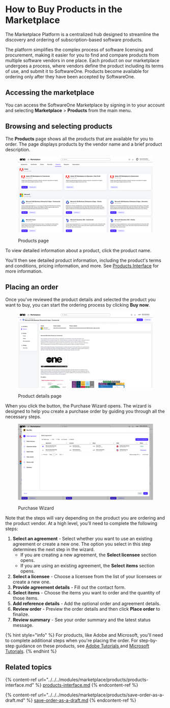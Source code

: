# How to Buy Products in the Marketplace

The Marketplace Platform is a centralized hub designed to streamline the discovery and ordering of subscription-based software products.&#x20;

The platform simplifies the complex process of software licensing and procurement, making it easier for you to find and compare products from multiple software vendors in one place. Each product on our marketplace undergoes a process, where vendors define the product including its terms of use, and submit it to SoftwareOne. Products become available for ordering only after they have been accepted by SoftwareOne.

## Accessing the marketplace

You can access the SoftwareOne Marketplace by signing in to your account and selecting **Marketplace** > **Products** from the main menu.

## Browsing and selecting products

The **Products** page shows all the products that are available for you to order. The page displays products by the vendor name and a brief product description.&#x20;

<figure><img src="../../../.gitbook/assets/image (898).png" alt=""><figcaption><p>Products page</p></figcaption></figure>

To view detailed information about a product, click the product name.

You'll then see detailed product information, including the product's terms and conditions, pricing information, and more. See [Products Interface](../../../modules/marketplace/products/products-interface.md) for more information.

## Placing an order&#x20;

Once you've reviewed the product details and selected the product you want to buy, you can start the ordering process by clicking **Buy now**.&#x20;

<figure><img src="../../../.gitbook/assets/image (899).png" alt=""><figcaption><p>Product details page</p></figcaption></figure>

When you click the button, the Purchase Wizard opens. The wizard is designed to help you create a purchase order by guiding you through all the necessary steps.

<figure><img src="../../../.gitbook/assets/image (920).png" alt=""><figcaption><p>Purchase Wizard</p></figcaption></figure>

Note that the steps will vary depending on the product you are ordering and the product vendor. At a high level, you'll need to complete the following steps:

1. **Select an agreement** - Select whether you want to use an existing agreement or create a new one. The option you select in this step determines the next step in the wizard.
   * If you are creating a new agreement, the **Select licensee** section opens.&#x20;
   * If you are using an existing agreement, the **Select items** section opens.
2. **Select a licensee** - Choose a licensee from the list of your licensees or create a new one.
3. **Provide agreement details** - Fill out the contact form.
4. **Select items** - Choose the items you want to order and the quantity of those items.
5. **Add reference details** - Add the optional order and agreement details.&#x20;
6. **Review order** - Preview the order details and then click **Place order** to finalize.
7. **Review summary** - See your order summary and the latest status message.

{% hint style="info" %}
For products, like Adobe and Microsoft, you'll need to complete additional steps when you're placing the order. For step-by-step guidance on these products, see [Adobe Tutorials ](../../../extensions/adobe-vip-marketplace/tutorials-and-videos/)and [Microsoft Tutorials](../../../extensions/microsoft-cloud-solution-provider/tutorials-and-videos/).
{% endhint %}

## Related topics

{% content-ref url="../../../modules/marketplace/products/products-interface.md" %}
[products-interface.md](../../../modules/marketplace/products/products-interface.md)
{% endcontent-ref %}

{% content-ref url="../../../modules/marketplace/products/save-order-as-a-draft.md" %}
[save-order-as-a-draft.md](../../../modules/marketplace/products/save-order-as-a-draft.md)
{% endcontent-ref %}

